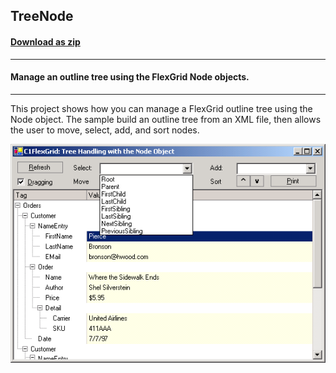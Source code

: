 ## TreeNode
#### [Download as zip](https://grapecity.github.io/DownGit/#/home?url=https://github.com/GrapeCity/ComponentOne-WinForms-Samples/tree/master/NetFramework\FlexGrid\CS\TreeNode)
____
#### Manage an outline tree using the FlexGrid Node objects.
____
This project shows how you can manage a FlexGrid outline tree using the Node object.
The sample build an outline tree from an XML file, then allows the user to move, select, add, and sort nodes.

![screenshot](screenshot.PNG)
